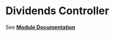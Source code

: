 # Dividends Controller

See [**Module Documentation**](/src/services/investors/dividends/documentation/dividends.md#controllers)